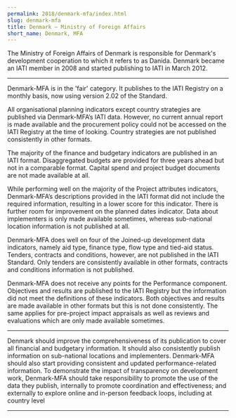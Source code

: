 ```yaml
---
permalink: 2018/denmark-mfa/index.html
slug: denmark-mfa
title: Denmark – Ministry of Foreign Affairs
short_name: Denmark, MFA
---
```


The Ministry of Foreign Affairs of Denmark is responsible for Denmark's development cooperation to which it refers to as Danida. Denmark became an IATI member in 2008 and started publishing to IATI in March 2012. 

---

Denmark-MFA is in the 'fair' category. It publishes to the IATI Registry on a monthly basis, now using version 2.02 of the Standard.

All organisational planning indicators except country strategies are published via Denmark-MFA’s IATI data. However, no current annual report is made available and the procurement policy could not be accessed on the IATI Registry at the time of looking. Country strategies are not published consistently in other formats. 

The majority of the finance and budgetary indicators are published in an IATI format. Disaggregated budgets are provided for three years ahead but not in a comparable format. Capital spend and project budget documents are not made available at all. 

While performing well on the majority of the Project attributes indicators, Denmark-MFA’s descriptions provided in the IATI format did not include the required information, resulting in a lower score for this indicator. There is further room for improvement on the planned dates indicator. Data about implementers is only made available sometimes, whereas sub-national location information is not published at all. 

Denmark-MFA does well on four of the Joined-up development data indicators, namely aid type, finance type, flow type and tied-aid status. Tenders, contracts and conditions, however, are not published in the IATI Standard. Only tenders are consistently available in other formats, contracts and conditions information is not published. 

Denmark-MFA does not receive any points for the Performance component. Objectives and results are published to the IATI Registry but the information did not meet the definitions of these indicators. Both objectives and results are made available in other formats but this is not done consistently. The same applies for pre-project impact appraisals as well as reviews and evaluations which are only made available sometimes. 


---

Denmark should improve the comprehensiveness of its publication to cover all financial and budgetary information.
It should also consistently publish information on sub-national locations and implementers. 
Denmark-MFA should also start providing consistent and updated performance-related information.
To demonstrate the impact of transparency on development work, Denmark-MFA should take responsibility to promote the use of the data they publish, internally to promote coordination and effectiveness; and externally to explore online and in-person feedback loops, including at country level

---
